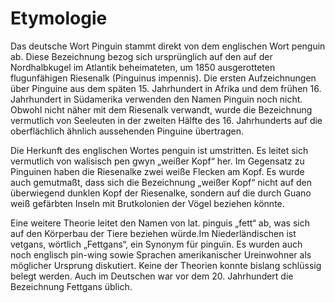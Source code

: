 # Etymologie

Das deutsche Wort Pinguin stammt direkt von dem englischen Wort penguin ab. Diese Bezeichnung bezog sich ursprünglich auf den auf der Nordhalbkugel im Atlantik beheimateten, um 1850 ausgerotteten flugunfähigen Riesenalk (Pinguinus impennis). Die ersten Aufzeichnungen über Pinguine aus dem späten 15. Jahrhundert in Afrika und dem frühen 16. Jahrhundert in Südamerika verwenden den Namen Pinguin noch nicht. Obwohl nicht näher mit dem Riesenalk verwandt, wurde die Bezeichnung vermutlich von Seeleuten in der zweiten Hälfte des 16. Jahrhunderts auf die oberflächlich ähnlich aussehenden Pinguine übertragen.

Die Herkunft des englischen Wortes penguin ist umstritten. Es leitet sich vermutlich von walisisch pen gwyn „weißer Kopf“ her. Im Gegensatz zu Pinguinen haben die Riesenalke zwei weiße Flecken am Kopf. Es wurde auch gemutmaßt, dass sich die Bezeichnung „weißer Kopf“ nicht auf den überwiegend dunklen Kopf der Riesenalke, sondern auf die durch Guano weiß gefärbten Inseln mit Brutkolonien der Vögel beziehen könnte.

Eine weitere Theorie leitet den Namen von lat. pinguis „fett“ ab, was sich auf den Körperbau der Tiere beziehen würde.Im Niederländischen ist vetgans, wörtlich „Fettgans“, ein Synonym für pinguïn. Es wurden auch noch englisch pin-wing sowie Sprachen amerikanischer Ureinwohner als möglicher Ursprung diskutiert. Keine der Theorien konnte bislang schlüssig belegt werden. Auch im Deutschen war vor dem 20. Jahrhundert die Bezeichnung Fettgans üblich.

